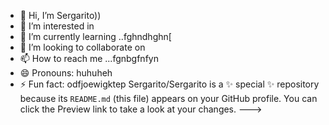 - 👋 Hi, I’m Sergarito))
- 👀 I’m interested in 
- 🌱 I’m currently learning ..fghndhghn[
- 💞️ I’m looking to collaborate on 
- 📫 How to reach me ...fgnbgfnfyn
- 😄 Pronouns: huhuheh
- ⚡ Fun fact: odfjoewigktep
Sergarito/Sergarito is a ✨ special ✨ repository because its `README.md` (this file) appears on your GitHub profile.
You can click the Preview link to take a look at your changes.
--->
